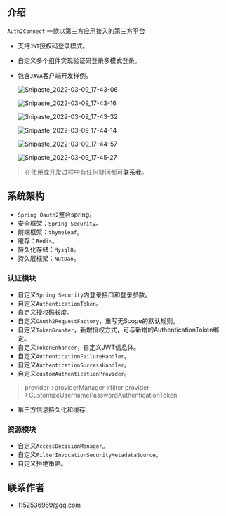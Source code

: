 
## 介绍

`Auth2Connect` 一款以第三方应用接入的第三方平台

- 支持`JWT`授权码登录模式。

- 自定义多个组件实现验证码登录多模式登录。

- 包含`JAVA`客户端开发样例。

  ![Snipaste_2022-03-09_17-43-06](..\img\Snipaste_2022-03-09_17-43-06.png)

  ![Snipaste_2022-03-09_17-43-16](..\img\Snipaste_2022-03-09_17-43-16.png)

  ![Snipaste_2022-03-09_17-43-32](..\img\Snipaste_2022-03-09_17-43-32.png)

  ![Snipaste_2022-03-09_17-44-14](..\img\Snipaste_2022-03-09_17-44-14.png)

  ![Snipaste_2022-03-09_17-44-57](..\img\Snipaste_2022-03-09_17-44-57.png)

  ![Snipaste_2022-03-09_17-45-27](..\img\Snipaste_2022-03-09_17-45-27.png)

  
> 在使用或开发过程中有任何疑问都可[联系我](#联系作者)。

## 系统架构

- `Spring Oauth2`整合spring。
- 安全框架：`Spring Security`。
- 前端框架：`thymeleaf`。
- 缓存：`Redis`。
- 持久化存储：`Mysql8`。
- 持久层框架：`NutDao`。

### 认证模块

- 自定义`Spring Security`内登录接口和登录参数。
- 自定义`AuthenticationToken`。
- 自定义授权码长度。
- 自定义`OAuth2RequestFactory`，重写无Scope的默认规则。
- 自定义`TokenGranter`，新增授权方式，可与新增的AuthenticationToken绑定。
- 自定义`TokenEnhancer`，自定义JWT信息体。
- 自定义`AuthenticationFailureHandler`。
- 自定义`AuthenticationSuccessHandler`。
- 自定义`customAuthenticationProvider`。
> provider->providerManager->filter
> provider->CustomizeUsernamePasswordAuthenticationToken
- 第三方信息持久化和缓存

### 资源模块

- 自定义`AccessDecisionManager`。
- 自定义`FilterInvocationSecurityMetadataSource`。
- 自定义拒绝策略。


## 联系作者
- [1152536969@qq.com](mailto:1152536969@qq.com)

